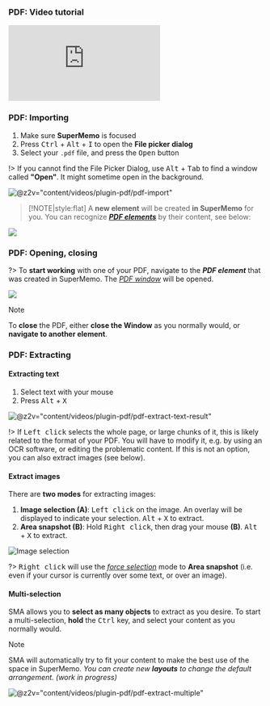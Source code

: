 ### PDF: Video tutorial

<div class="youtube-container">
  <iframe src="https://www.youtube.com/embed/bZ-F7v_wWg8?start=622" class="youtube-video" frameborder="0" allowfullscreen></iframe>
</div>

### PDF: Importing

1. Make sure **SuperMemo** is focused
2. Press <kbd>Ctrl</kbd> + <kbd>Alt</kbd> + <kbd>I</kbd> to open the **File picker dialog**
3. Select your `.pdf` file, and press the <kbd>Open</kbd> button

!> If you cannot find the File Picker Dialog, use <kbd>Alt</kbd> + <kbd>Tab</kbd> to find a window called **"Open"**. It might sometime open in the background.

![](content/images/plugin-pdf/pdf-import-pdf.png '@z2v="content/videos/plugin-pdf/pdf-import"')

> [!NOTE|style:flat]
> A **new element** will be created **in SuperMemo** for you. You can recognize <dfn aria-label="Element in SuperMemo which contains the data of an imported PDF.">[**PDF elements**](#glossary)</dfn> by their content, see below:

![](content/images/plugin-pdf/pdf-element.png)

### PDF: Opening, closing

?> To **start working** with one of your PDF, navigate to the <dfn aria-label="Element in SuperMemo which contains the data of an imported PDF.">**PDF element**</dfn> that was created in SuperMemo. The <dfn aria-label="The window that displays the actual PDF, and where extracts can be created.">[PDF window](#glossary)</dfn> will be opened.

![](content/images/plugin-pdf/pdf-window.png)

> [!NOTE]
> To **close** the PDF, either **close the Window** as you normally would, or **navigate to another element**.

### PDF: Extracting

#### Extracting text

1. Select text with your mouse
2. Press <kbd>Alt</kbd> + <kbd>X</kbd>

![](content/images/plugin-pdf/pdf-extract-text.png '@z2v="content/videos/plugin-pdf/pdf-extract-text-result"') 

!> If <kbd>Left click</kbd> selects the whole page, or large chunks of it, this is likely related to the format of your PDF. You will have to modify it, e.g. by using an OCR software, or editing the problematic content. If this is not an option, you can also extract images (see below).

#### Extract images

There are **two modes** for extracting images:

1. **Image selection (A)**: <kbd>Left click</kbd> on the image. An overlay will be displayed to indicate your selection. <kbd>Alt</kbd> + <kbd>X</kbd> to extract.
2. **Area snapshot (B)**: Hold <kbd>Right click</kbd>, then drag your mouse **(B)**. <kbd>Alt</kbd> + <kbd>X</kbd> to extract.

![Image selection](content/images/plugin-pdf/pdf-image-selections.png  '@z2v="content/videos/plugin-pdf/pdf-extract-image-click-and-drag"')

?> <kbd>Right click</kbd> will use the <dfn aria-label="Selection mode that ignores text or image under the cursor. Hold Right click and drag to use.">[force selection](#pdf-force-selection)</dfn> mode to **Area snapshot** (i.e. even if your cursor is currently over some text, or over an image).

#### Multi-selection

SMA allows you to **select as many objects** to extract as you desire. To start a multi-selection, **hold** the <kbd>Ctrl</kbd> key, and select your content as you normally would.

<!-- TODO -->
> [!NOTE]
> SMA will automatically try to fit your content to make the best use of the space in SuperMemo. *You can create new **layouts** to change the default arrangement. (work in progress)*

![](content/images/plugin-pdf/pdf-extract-multiple-AB.png '@z2v="content/videos/plugin-pdf/pdf-extract-multiple"')